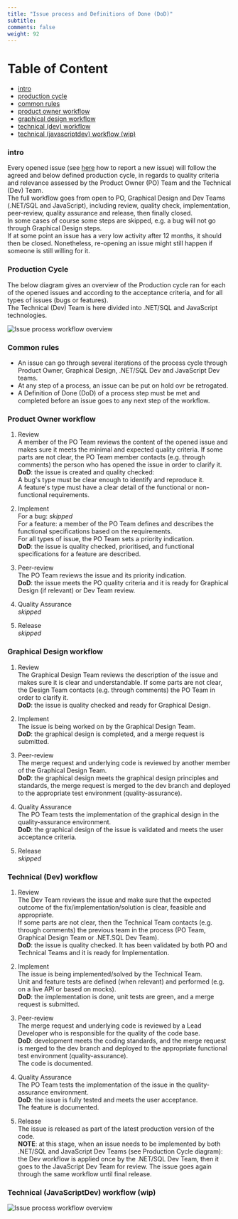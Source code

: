 ```yaml
---
title: "Issue process and Definitions of Done (DoD)"
subtitle: 
comments: false
weight: 92
---
```


# Table of Content
- [intro](#intro)
- [production cycle](#production-cycle)
- [common rules](#common-rules)
- [product owner workflow](#product-owner-workflow)
- [graphical design workflow](#graphical-design-workflow)
- [technical (dev) workflow](#technical-dev-workflow)
- [technical (javascriptdev) workflow (wip)](#technical-javascriptdev-workflow-wip)

### intro
Every opened issue (see [here](https://sis-cc.gitlab.io/dotstatsuite-documentation/contribution/report-an-issue/) how to report a new issue) will follow the agreed and below defined production cycle, in regards to quality criteria and relevance assessed by the Product Owner (PO) Team and the Technical (Dev) Team.<br>
The full workflow goes from open to PO, Graphical Design and Dev Teams (.NET/SQL and JavaScript), including review, quality check, implementation, peer-review, quality assurance and release, then finally closed.<br>
In some cases of course some steps are skipped, e.g. a bug will not go through Graphical Design steps.<br>
If at some point an issue has a very low activity after 12 months, it should then be closed. Nonetheless, re-opening an issue might still happen if someone is still willing for it.  <br>

### Production Cycle

<!---```mermaid
sequenceDiagram;
open->>PO: all issues;
PO->>Design: all features with UI impact;
PO->>Dev.NET/SQL: without UI impact but with .NET/SQL;
PO->>DevJavaScript: without UI impact nor .NET/SQL;
Design->>Dev.NET/SQL: with .NET/SQL;
Design->>DevJavaScript: without .NET/SQL;
Dev.NET/SQL->>DevJavaScript: with JavaScript;
Dev.NET/SQL-xclosed: without JavaScript;
DevJavaScript-xclosed: ;
PO--xclosed: rejected issues;
```--->

The below diagram gives an overview of the Production cycle ran for each of the opened issues and according to the acceptance criteria, and for all types of issues (bugs or features).<br>
The Technical (Dev) Team is here divided into .NET/SQL and JavaScript technologies.

![Issue process workflow overview](/images/IssueProcessWorkflow.png)

### Common rules
- An issue can go through several iterations of the process cycle through Product Owner, Graphical Design, .NET/SQL Dev and JavaScript Dev teams.
- At any step of a process, an issue can be put on hold ovr be retrogated.
- A Definition of Done (DoD) of a process step must be met and completed before an issue goes to any next step of the workflow.

### Product Owner workflow
1. Review<br>
A member of the PO Team reviews the content of the opened issue and makes sure it meets the minimal and expected quality criteria. If some parts are not clear, the PO Team member contacts (e.g. through comments) the person who has opened the issue in order to clarify it.<br>
**DoD**: the issue is created and quality checked:<br>
A bug's type must be clear enough to identify and reproduce it.<br>
A feature's type must have a clear detail of the functional or non-functional requirements.<br>

2. Implement<br>
For a bug: _skipped_<br>
For a feature: a member of the PO Team defines and describes the functional specifications based on the requirements.<br>
For all types of issue, the PO Team sets a priority indication.<br>
**DoD**: the issue is quality checked, prioritised, and functional specifications for a feature are described.<br>

3. Peer-review<br>
The PO Team reviews the issue and its priority indication.<br>
**DoD**: the issue meets the PO quality criteria and it is ready for Graphical Design (if relevant) or Dev Team review.<br>

4. Quality Assurance<br>
_skipped_

5. Release<br>
_skipped_

### Graphical Design workflow
1. Review<br>
The Graphical Design Team reviews the description of the issue and makes sure it is clear and understandable. If some parts are not clear, the Design Team contacts (e.g. through comments) the PO Team in order to clarify it.<br>
**DoD**: the issue is quality checked and ready for Graphical Design.<br>

2. Implement<br>
The issue is being worked on by the Graphical Design Team.<br>
**DoD**: the graphical design is completed, and a merge request is submitted.<br>

3. Peer-review<br>
The merge request and underlying code is reviewed by another member of the Graphical Design Team.<br>
**DoD**: the graphical design meets the graphical design principles and standards, the merge request is merged to the dev branch and deployed to the appropriate test environment (quality-assurance).<br>

4. Quality Assurance<br>
The PO Team tests the implementation of the graphical design in the quality-assurance environment.<br>
**DoD**: the graphical design of the issue is validated and meets the user acceptance criteria.<br>

5. Release<br>
_skipped_

### Technical (Dev) workflow
1. Review<br>
The Dev Team reviews the issue and make sure that the expected outcome of the fix/implementation/solution is clear, feasible and appropriate.<br>
If some parts are not clear, then the Technical Team contacts (e.g. through comments) the previous team in the process (PO Team, Graphical Design Team or .NET.SQL Dev Team).<br>
**DoD**: the issue is quality checked. It has been validated by both PO and Technical Teams and it is ready for Implementation.<br>

2. Implement<br>
The issue is being implemented/solved by the Technical Team.<br>
Unit and feature tests are defined (when relevant) and performed (e.g. on a live API or based on mocks).<br> 
**DoD**: the implementation is done, unit tests are green, and a merge request is submitted.<br>

3. Peer-review<br>
The merge request and underlying code is reviewed by a Lead Developer who is responsible for the quality of the code base.<br>
**DoD**: development meets the coding standards, and the merge request is merged to the dev branch and deployed to the appropriate functional test environment (quality-assurance).<br>
The code is documented.<br>

4. Quality Assurance<br>
The PO Team tests the implementation of the issue in the quality-assurance environment.<br>
**DoD**: the issue is fully tested and meets the user acceptance.<br>
The feature is documented.<br>

5. Release<br>
The issue is released as part of the latest production version of the code.<br>
**NOTE**: at this stage, when an issue needs to be implemented by both .NET/SQL and JavaScript Dev Teams (see Production Cycle diagram): the Dev workflow is applied once by the .NET/SQL Dev Team, then it goes to the JavaScript Dev Team for review. The issue goes again through the same workflow until final release.<br>

### Technical (JavaScriptDev) workflow (wip)

<!---```mermaid
sequenceDiagram;
participant Review;
participant Implement;
participant PeerReview;
participant QA;
participant Release;
Note right of Review: no git;
Note right of PeerReview: technical (code, merge);
Review->>Implement: clear on specs;
Review->Implement: bug/patch/feature = new branch from develop;
Review->Implement: production related = new branch from master;
Implement->>PeerReview: development done;
```--->

![Issue process workflow overview](/images/IssueProcessWorkflowFE.png)



